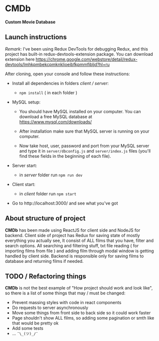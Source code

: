 # CMDb

**Custom Movie Database**

## Launch instructions

*Remark*: I've been using Redux DevTools for debugging Redux, and this project has built-in redux-devtools-extension package. You can download extension here https://chrome.google.com/webstore/detail/redux-devtools/lmhkpmbekcpmknklioeibfkpmmfibljd?hl=ru

After cloning, open your console and follow these instructions:

* Install all dependencies in folders *client / server*:
	*  `npm install` ( in each folder )

* MySQL setup:

	* You should have MySQL installed on your computer. You can download a free MySQL database at https://www.mysql.com/downloads/

	* After installation make sure that MySQL server is running on your computer.

	* Now take host, user, password and port from your MySQL server and type it in `server/dbconfig.js` and `server/index.js` files (you'll find these fields in the beginning of each file).

* Server start:

	* in *server* folder run `npm run dev`

* Client start:

	* in *client* folder run `npm start`

* Go to http://localhost:3000/ and see what you've got

## About structure of project

**CMDb** has been made using ReactJS for client side and NodeJS for backend. Client side of project has Redux for saving state of mostly everything you actually see, It consist of ALL films that you have, filter and search options. All searching and filtering stuff, txt file reading ( for importing films from file ) and adding film through modal window is getting handled by client side. Backend is responsible only for saving films to database and returning films if needed.

## TODO / Refactoring things

**CMDb** is not the best example of "How project should work and look like", so there is a list of some things that may / must be changed:

* Prevent massing styles with code in react components 
* Do requests to server asynchronously
* Move some things from front side to back side so it could work faster
* Page shouldn't show ALL films, so adding some pagination or smth like that would be pretty ok
* Add some tests
* ... `¯\_(ツ)_/¯`